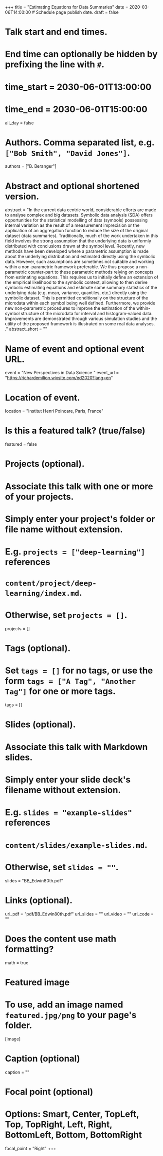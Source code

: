 +++
title = "Estimating Equations for Data Summaries"
date = 2020-03-06T14:00:00  # Schedule page publish date.
draft = false

# Talk start and end times.
#   End time can optionally be hidden by prefixing the line with `#`.
# time_start = 2030-06-01T13:00:00
# time_end = 2030-06-01T15:00:00
all_day = false

# Authors. Comma separated list, e.g. `["Bob Smith", "David Jones"]`.
authors = ["B. Beranger"]

# Abstract and optional shortened version.
abstract = "In the current data centric world, considerable efforts are made to analyse complex and big datasets. Symbolic data analysis (SDA) offers opportunities for the statistical modelling of data (symbols) possessing internal variation as the result of a measurement imprecision or the application of an aggregation function to reduce the size of the original dataset (data summaries). Traditionally, much of the work undertaken in this field involves the strong assumption that the underlying data is uniformly distributed with conclusions drawn at the symbol level. Recently, new methods have been developed where a parametric assumption is made about the underlying distribution and estimated directly using the symbolic data. However, such assumptions are sometimes not suitable and working within a non-parametric framework preferable. We thus propose a non-parametric counter-part to these parametric methods relying on concepts from estimating equations. This requires us to initially define an extension of the empirical likelihood to the symbolic context, allowing to then derive symbolic estimating equations and estimate some summary statistics of the underlying data (e.g. mean, variance, quantiles, etc.) directly using the symbolic dataset. This is permitted conditionally on the structure of the microdata within each symbol being well defined. Furthermore, we provide new non-parametric procedures to improve the estimation of the within-symbol structure of the microdata for interval and histogram-valued data. Improvements are demonstrated through various simulation studies and the utility of the proposed framework is illustrated on some real data analyses. ."
abstract_short = ""

# Name of event and optional event URL.
event = "New Perspectives in Data Science "
event_url = "https://richardemilion.wixsite.com/ed2020?lang=en"

# Location of event.
location = "Institut Henri Poincare, Paris, France"

# Is this a featured talk? (true/false)
featured = false

# Projects (optional).
#   Associate this talk with one or more of your projects.
#   Simply enter your project's folder or file name without extension.
#   E.g. `projects = ["deep-learning"]` references 
#   `content/project/deep-learning/index.md`.
#   Otherwise, set `projects = []`.
projects = []

# Tags (optional).
#   Set `tags = []` for no tags, or use the form `tags = ["A Tag", "Another Tag"]` for one or more tags.
tags = []

# Slides (optional).
#   Associate this talk with Markdown slides.
#   Simply enter your slide deck's filename without extension.
#   E.g. `slides = "example-slides"` references 
#   `content/slides/example-slides.md`.
#   Otherwise, set `slides = ""`.
slides = "BB_Edwin80th.pdf"

# Links (optional).
url_pdf = "pdf/BB_Edwin80th.pdf"
url_slides = ""
url_video = ""
url_code = ""

# Does the content use math formatting?
math = true

# Featured image
# To use, add an image named `featured.jpg/png` to your page's folder. 
[image]
  # Caption (optional)
  caption = ""

  # Focal point (optional)
  # Options: Smart, Center, TopLeft, Top, TopRight, Left, Right, BottomLeft, Bottom, BottomRight
  focal_point = "Right"
+++

